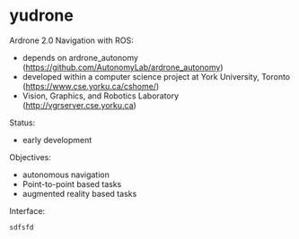 yudrone
=======

Ardrone 2.0 Navigation with ROS:
* depends on ardrone_autonomy (https://github.com/AutonomyLab/ardrone_autonomy)
* developed within a computer science project at York University, Toronto (https://www.cse.yorku.ca/cshome/)
* Vision, Graphics, and Robotics Laboratory (http://vgrserver.cse.yorku.ca)

Status:
* early development

Objectives:
* autonomous navigation
* Point-to-point based tasks
* augmented reality based tasks

Interface:
```sh
sdfsfd
```